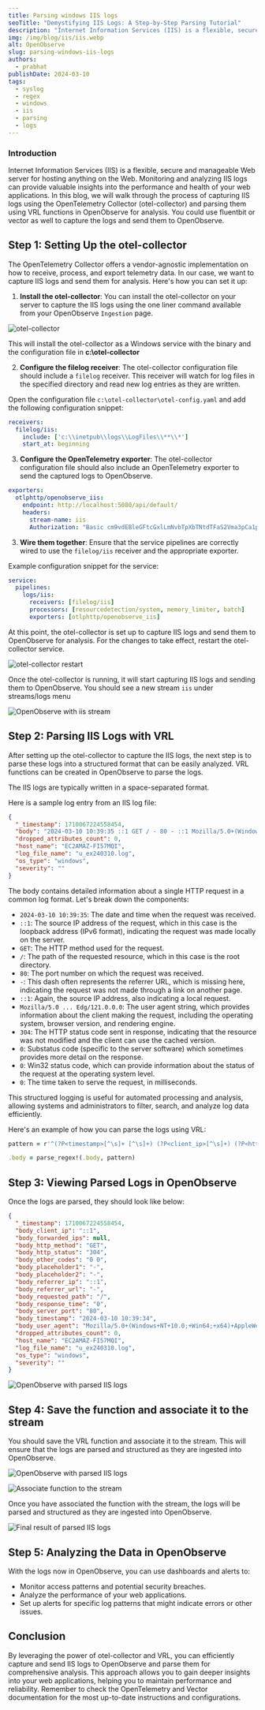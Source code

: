 ```yaml
---
title: Parsing windows IIS logs
seoTitle: "Demystifying IIS Logs: A Step-by-Step Parsing Tutorial"
description: "Internet Information Services (IIS) is a flexible, secure and manageable Web server for hosting anything on the Web. Monitoring and analyzing IIS logs can provide valuable insights into the performance and health of your web applications. In this blog, we will walk through the process of capturing IIS logs using the OpenTelemetry Collector (otel-collector), parsing them with Vector Remap Language (VRL), and sending them to OpenObserve for analysis."
img: /img/blog/iis/iis.webp
alt: OpenObserve
slug: parsing-windows-iis-logs
authors: 
  - prabhat
publishDate: 2024-03-10
tags:
  - syslog
  - regex
  - windows
  - iis
  - parsing
  - logs
---
```

### Introduction

Internet Information Services (IIS) is a flexible, secure and manageable Web server for hosting anything on the Web. Monitoring and analyzing IIS logs can provide valuable insights into the performance and health of your web applications. In this blog, we will walk through the process of capturing IIS logs using the OpenTelemetry Collector (otel-collector) and parsing them using VRL functions in OpenObserve for analysis. You could use fluentbit or vector as well to capture the logs and send them to OpenObserve.

## Step 1: Setting Up the otel-collector

The OpenTelemetry Collector offers a vendor-agnostic implementation on how to receive, process, and export telemetry data. In our case, we want to capture IIS logs and send them for analysis. Here's how you can set it up:

1. **Install the otel-collector**: You can install the otel-collector on your server to capture the IIS logs using the one liner command available from your OpenObserve `Ingestion` page.

![otel-collector](/img/blog/iis/otel_collector_windows.webp)

This will install the otel-collector as a Windows service with the binary and the configuration file in **c:\otel-collector**

2. **Configure the filelog receiver**: The otel-collector configuration file should include a `filelog` receiver. This receiver will watch for log files in the specified directory and read new log entries as they are written.

Open the configuration file `c:\otel-collector\otel-config.yaml` and add the following configuration snippet:

```yaml
receivers:
  filelog/iis:
    include: ['c:\\inetpub\\logs\\LogFiles\\**\\*']
    start_at: beginning
```

3. **Configure the OpenTelemetry exporter**: The otel-collector configuration file should also include an OpenTelemetry exporter to send the captured logs to OpenObserve.

```yaml
exporters:
  otlphttp/openobserve_iis:
    endpoint: http://localhost:5080/api/default/
    headers:
      stream-name: iis
      Authorization: "Basic cm9vdEBleGFtcGxlLmNvbTpXbTNtdTFaS2Vma3pCa1p1"
```

3. **Wire them together**: Ensure that the service pipelines are correctly wired to use the `filelog/iis` receiver and the appropriate exporter.

Example configuration snippet for the service:

```yaml
service:
  pipelines:
    logs/iis:
      receivers: [filelog/iis]
      processors: [resourcedetection/system, memory_limiter, batch]
      exporters: [otlphttp/openobserve_iis]
```

At this point, the otel-collector is set up to capture IIS logs and send them to OpenObserve for analysis. For the changes to take effect, restart the otel-collector service.

![otel-collector restart](/img/blog/iis/restart-otel-collector.webp)

Once the otel-collector is running, it will start capturing IIS logs and sending them to OpenObserve. You should see a new stream `iis` under streams/logs menu

![OpenObserve with iis stream](/img/blog/iis/iis_stream.webp)

## Step 2: Parsing IIS Logs with VRL

After setting up the otel-collector to capture the IIS logs, the next step is to parse these logs into a structured format that can be easily analyzed. VRL functions can be created in OpenObserve to parse the logs.

The IIS logs are typically written in a space-separated format.

Here is a sample log entry from an IIS log file:

```json
{
  "_timestamp": 1710067224558454,
  "body": "2024-03-10 10:39:35 ::1 GET / - 80 - ::1 Mozilla/5.0+(Windows+NT+10.0;+Win64;+x64)+AppleWebKit/537.36+(KHTML,+like+Gecko)+Chrome/121.0.0.0+Safari/537.36+Edg/121.0.0.0 - 304 0 0 0",
  "dropped_attributes_count": 0,
  "host_name": "EC2AMAZ-FI57MQI",
  "log_file_name": "u_ex240310.log",
  "os_type": "windows",
  "severity": ""
}
```

The body contains detailed information about a single HTTP request in a common log format. Let's break down the components:

- `2024-03-10 10:39:35`: The date and time when the request was received.
- `::1`: The source IP address of the request, which in this case is the loopback address (IPv6 format), indicating the request was made locally on the server.
- `GET`: The HTTP method used for the request.
- `/`: The path of the requested resource, which in this case is the root directory.
- `80`: The port number on which the request was received.
- `-`: This dash often represents the referrer URL, which is missing here, indicating the request was not made through a link on another page.
- `::1`: Again, the source IP address, also indicating a local request.
- `Mozilla/5.0 ... Edg/121.0.0.0`: The user agent string, which provides information about the client making the request, including the operating system, browser version, and rendering engine.
- `304`: The HTTP status code sent in response, indicating that the resource was not modified and the client can use the cached version.
- `0`: Substatus code (specific to the server software) which sometimes provides more detail on the response.
- `0`: Win32 status code, which can provide information about the status of the request at the operating system level.
- `0`: The time taken to serve the request, in milliseconds.

This structured logging is useful for automated processing and analysis, allowing systems and administrators to filter, search, and analyze log data efficiently.

Here's an example of how you can parse the logs using VRL:

```ruby
pattern = r'^(?P<timestamp>[^\s]+ [^\s]+) (?P<client_ip>[^\s]+) (?P<http_method>[^\s]+) (?P<requested_path>[^\s]+) (?P<placeholder1>[^\s]+) (?P<server_port>[^\s]+) (?P<placeholder2>[^\s]+) (?P<referrer_ip>[^\s]+) (?P<user_agent>.*?) (?P<referrer_url>.*?) (?P<http_status>[^\s]+) (?P<other_codes>[^\s]+ [^\s]+) (?P<response_time>[^\s]+)(?: (?P<forwarded_ips>.*))?$'

.body = parse_regex!(.body, pattern)
```

## Step 3: Viewing Parsed Logs in OpenObserve

Once the logs are parsed, they should look like below:

```json
{
  "_timestamp": 1710067224558454,
  "body_client_ip": "::1",
  "body_forwarded_ips": null,
  "body_http_method": "GET",
  "body_http_status": "304",
  "body_other_codes": "0 0",
  "body_placeholder1": "-",
  "body_placeholder2": "-",
  "body_referrer_ip": "::1",
  "body_referrer_url": "-",
  "body_requested_path": "/",
  "body_response_time": "0",
  "body_server_port": "80",
  "body_timestamp": "2024-03-10 10:39:34",
  "body_user_agent": "Mozilla/5.0+(Windows+NT+10.0;+Win64;+x64)+AppleWebKit/537.36+(KHTML,+like+Gecko)+Chrome/121.0.0.0+Safari/537.36+Edg/121.0.0.0",
  "dropped_attributes_count": 0,
  "host_name": "EC2AMAZ-FI57MQI",
  "log_file_name": "u_ex240310.log",
  "os_type": "windows",
  "severity": ""
}
```

![OpenObserve with parsed IIS logs](/img/blog/iis/parsed_iis.webp)

## Step 4: Save the function and associate it to the stream

You should save the VRL function and associate it to the stream. This will ensure that the logs are parsed and structured as they are ingested into OpenObserve.

![OpenObserve with parsed IIS logs](/img/blog/iis/save_function.webp)

![Associate function to the stream](/img/blog/iis/associate_function.webp)

Once you have associated the function with the stream, the logs will be parsed and structured as they are ingested into OpenObserve.

![Final result of parsed IIS logs](/img/blog/iis/final_parsed_iis.webp)

## Step 5: Analyzing the Data in OpenObserve

With the logs now in OpenObserve, you can use dashboards and alerts to:

- Monitor access patterns and potential security breaches.
- Analyze the performance of your web applications.
- Set up alerts for specific log patterns that might indicate errors or other issues.

## Conclusion

By leveraging the power of otel-collector and VRL, you can efficiently capture and send IIS logs to OpenObserve and parse them for comprehensive analysis. This approach allows you to gain deeper insights into your web applications, helping you to maintain performance and reliability. Remember to check the OpenTelemetry and Vector documentation for the most up-to-date instructions and configurations.
